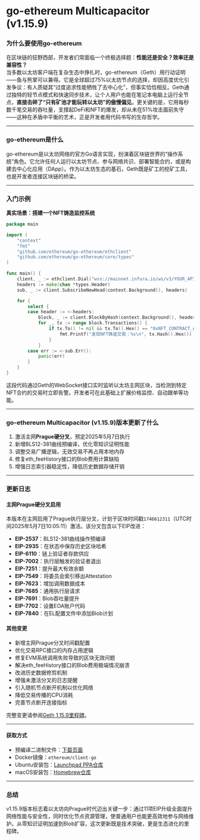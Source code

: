 # go-ethereum Multicapacitor (v1.15.9)
### 为什么要使用go-ethereum

在区块链的狂野西部，开发者们常面临一个终极选择题：**性能还是安全？效率还是兼容性？**  
当多数以太坊客户端在复杂生态中挣扎时，go-ethereum（Geth）用行动证明——鱼与熊掌可以兼得。它是全球超过75%以太坊节点的选择，却因高度优化引发争议：有人质疑其“过度追求性能牺牲了去中心化”，但事实恰恰相反。Geth通过独特的轻节点模式和快速同步技术，让个人用户也能在笔记本电脑上运行全节点，**直接击碎了“只有矿池才能玩转以太坊”的傲慢偏见**。更关键的是，它用每秒数千笔交易的吞吐量，支撑起DeFi和NFT的爆发，却从未在51%攻击面前失守——这种在矛盾中平衡的艺术，正是开发者用代码书写的生存哲学。

---

### go-ethereum是什么

go-ethereum是以太坊网络的官方Go语言实现，扮演着区块链世界的“操作系统”角色。它允许任何人运行以太坊节点、参与网络共识、部署智能合约，或是构建去中心化应用（DApp）。作为以太坊生态的基石，Geth既是矿工的挖矿工具，也是开发者连接区块链的桥梁。

---

### 入门示例

**真实场景：搭建一个NFT铸造监控系统**  
```go
package main

import (
    "context"
    "fmt"
    "github.com/ethereum/go-ethereum/ethclient"
    "github.com/ethereum/go-ethereum/core/types"
)

func main() {
    client, _ := ethclient.Dial("wss://mainnet.infura.io/ws/v3/YOUR_API_KEY")
    headers := make(chan *types.Header)
    sub, _ := client.SubscribeNewHead(context.Background(), headers)

    for {
        select {
        case header := <-headers:
            block, _ := client.BlockByHash(context.Background(), header.Hash())
            for _, tx := range block.Transactions() {
                if tx.To() != nil && tx.To().Hex() == "0xNFT_CONTRACT_ADDRESS" {
                    fmt.Printf("发现NFT铸造交易：%s\n", tx.Hash().Hex())
                }
            }
        case err := <-sub.Err():
            panic(err)
        }
    }
}
```  
这段代码通过Geth的WebSocket接口实时监听以太坊主网区块，当检测到特定NFT合约的交易时立即告警。开发者可在此基础上扩展价格监控、自动跟单等功能。

---

### go-ethereum Multicapacitor (v1.15.9)版本更新了什么

1. 激活主网**Prague硬分叉**，预定2025年5月7日执行  
2. 新增BLS12-381曲线预编译，优化零知识证明性能  
3. 调整交易广播逻辑，无效交易不再占用本地内存  
4. 修复eth_feeHistory接口的Blob费用计算缺陷  
5. 增强日志索引器稳定性，降低历史数据存储开销

---

### 更新日志

#### 主网Prague硬分叉启用
本版本在主网启用了Prague执行层分叉，计划于区块时间戳`1746612311`（UTC时间2025年5月7日10:05:11）激活。该分叉包含以下EIP改进：

- **EIP-2537**：BLS12-381曲线操作预编译
- **EIP-2935**：在状态中保存历史区块哈希
- **EIP-6110**：链上验证者存款供应
- **EIP-7002**：执行层触发的验证者退出
- **EIP-7251**：提升最大有效余额
- **EIP-7549**：将委员会索引移出Attestation
- **EIP-7623**：增加调用数据成本
- **EIP-7685**：通用执行层请求
- **EIP-7691**：Blob吞吐量提升
- **EIP-7702**：设置EOA账户代码
- **EIP-7840**：在EL配置文件中添加Blob计划

#### 其他变更
- 新增主网Prague分叉时间戳配置
- 优化交易RPC接口的内存占用逻辑
- 修复EVM系统调用失败导致的区块无效问题
- 解决eth_feeHistory接口的Blob费用极端情况崩溃
- 改进历史数据修剪机制
- 增强未激活分叉的日志提醒
- 引入随机节点断开机制以优化网络
- 降低交易传播的CPU消耗
- 完善节点断开连接指标

完整变更请参阅[Geth 1.15.9里程碑](https://github.com/ethereum/go-ethereum/milestone/186?closed=1)。

---

#### 获取方式
- 预编译二进制文件：[下载页面](https://geth.ethereum.org/downloads/)
- Docker镜像：`ethereum/client-go`
- Ubuntu安装包：[Launchpad PPA仓库](https://launchpad.net/~ethereum/+archive/ubuntu/ethereum)
- macOS安装包：[Homebrew仓库](https://github.com/ethereum/homebrew-ethereum)

---

### 总结

v1.15.9版本标志着以太坊向Prague时代迈出关键一步：通过11项EIP升级全面提升网络性能与安全性，同时优化节点资源管理，使普通用户也能更高效地参与网络维护。从零知识证明加速到Blob扩容，这次更新既是技术突破，更是生态进化的里程碑。